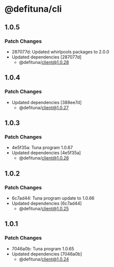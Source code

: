 # @defituna/cli

## 1.0.5

### Patch Changes

- 287077d: Updated whirlpools packages to 2.0.0
- Updated dependencies [287077d]
  - @defituna/client@1.0.28

## 1.0.4

### Patch Changes

- Updated dependencies [388ee7d]
  - @defituna/client@1.0.27

## 1.0.3

### Patch Changes

- 4e5f35a: Tuna program 1.0.67
- Updated dependencies [4e5f35a]
  - @defituna/client@1.0.26

## 1.0.2

### Patch Changes

- 6c7ad44: Tuna program update to 1.0.66
- Updated dependencies [6c7ad44]
  - @defituna/client@1.0.25

## 1.0.1

### Patch Changes

- 7046a0b: Tuna program 1.0.65
- Updated dependencies [7046a0b]
  - @defituna/client@1.0.24
